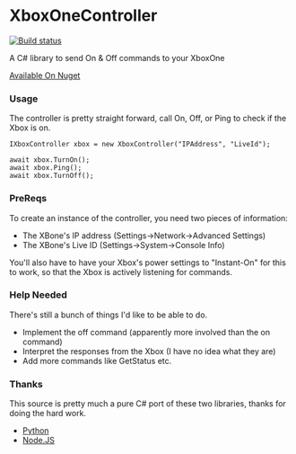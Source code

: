 # XboxOneController
[![Build status](https://ci.appveyor.com/api/projects/status/pcm374wditsa292t?svg=true)](https://ci.appveyor.com/project/Nolan-Ramsden/xboxonecontroller)

A C# library to send On &amp; Off commands to your XboxOne

[Available On Nuget](https://www.nuget.org/packages/XboxOneController/)

### Usage

The controller is pretty straight forward, call On, Off, or Ping to check if the Xbox
is on.

```
IXboxController xbox = new XboxController("IPAddress", "LiveId");

await xbox.TurnOn();
await xbox.Ping();
await xbox.TurnOff();
```

### PreReqs

To create an instance of the controller, you need two pieces of information:
  - The XBone's IP address (Settings->Network->Advanced Settings)
  - The XBone's Live ID (Settings->System->Console Info)

You'll also have to have your Xbox's power settings to "Instant-On" for this to work, so that
the Xbox is actively listening for commands.

### Help Needed

There's still a bunch of things I'd like to be able to do.

  - Implement the off command (apparently more involved than the on command)
  - Interpret the responses from the Xbox (I have no idea what they are)
  - Add more commands like GetStatus etc.

### Thanks

This source is pretty much a pure C# port of these two libraries, thanks for doing 
the hard work.

  - [Python](https://github.com/Schamper/xbox-remote-power/)
  - [Node.JS](https://github.com/arcreative/xbox-on/)